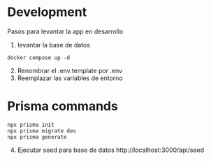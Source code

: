 # Development

Pasos para levantar la app en desarrollo

1. levantar la base de datos
```
docker compose up -d
```

2. Renombrar el .env.template por .env
3. Reemplazar las variables de entorno

# Prisma commands
```
npx prisma init
npx prisma migrate dev
npx prisma generate
```

4. Ejecutar seed para base de datos http://localhost:3000/api/seed
